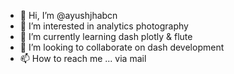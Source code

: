 - 👋 Hi, I’m @ayushjhabcn
- 👀 I’m interested in analytics photography 
- 🌱 I’m currently learning dash plotly & flute 
- 💞️ I’m looking to collaborate on dash development
- 📫 How to reach me ... via mail 

<!---
ayushjhabcn/ayushjhabcn is a ✨ special ✨ repository because its `README.md` (this file) appears on your GitHub profile.
You can click the Preview link to take a look at your changes.
--->
